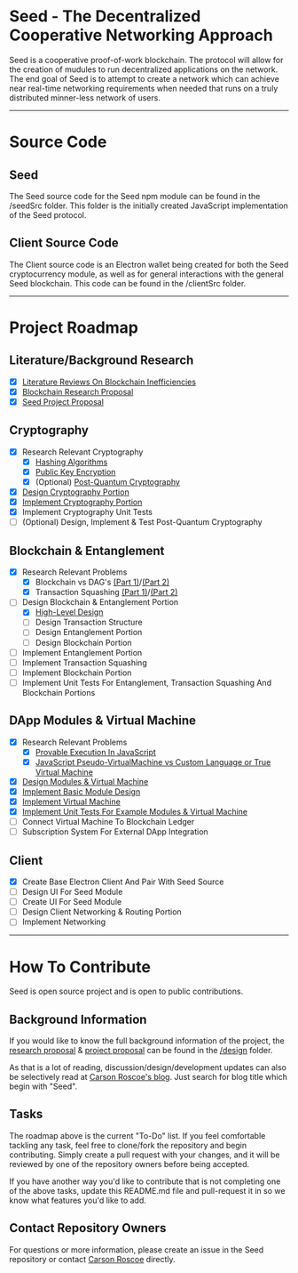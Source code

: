 # Seed - The Decentralized Cooperative Networking Approach

Seed is a cooperative proof-of-work blockchain. The protocol will allow for the creation of mudules to run decentralized applications on the network. The end goal of Seed is to attempt to create a network which can achieve near real-time networking requirements when needed that runs on a truly distributed minner-less network of users.

-----

# Source Code

## Seed

The Seed source code for the Seed npm module can be found in the /seedSrc folder. This folder is the initially created JavaScript implementation of the Seed protocol.

## Client Source Code

The Client source code is an Electron wallet being created for both the Seed cryptocurrency module, as well as for general interactions with the general Seed blockchain. This code can be found in the /clientSrc folder.

-----

# Project Roadmap

## Literature/Background Research

- [x] [Literature Reviews On Blockchain Inefficiencies](https://steemit.com/blockchain/@carsonroscoe/seed-literature-review-the-flaws-of-proof-of-work)
- [x] [Blockchain Research Proposal](design/ResearchProposal_CarsonRoscoe.pdf)
- [x] [Seed Project Proposal](design/ProjectProposal.pdf)

## Cryptography

- [x] Research Relevant Cryptography
    - [x] [Hashing Algorithms](https://steemit.com/bitcoin/@carsonroscoe/seed-dev-discusses-hashing-algorithms-in-bitcoin-and-cryptocurrencies)
    - [x] [Public Key Encryption](https://steemit.com/bitcoin/@carsonroscoe/seed-dev-debates-public-key-encryption)
    - [x] \(Optional) [Post-Quantum Cryptography](https://steemit.com/crypto/@carsonroscoe/seed-dev-discussion-lattice-based-cryptography-part-1)
- [x] [Design Cryptography Portion](https://steemit.com/cryptocurrency/@carsonroscoe/seed-development-design-cryptography-public-key-encryption-and-hashing)
- [x] [Implement Cryptography Portion](https://steemit.com/utopian-io/@carsonroscoe/seed-development-base-project-and-cryptographic-portion)
- [x] Implement Cryptography Unit Tests
- [ ] \(Optional) Design, Implement & Test Post-Quantum Cryptography

## Blockchain & Entanglement

- [x] Research Relevant Problems
    - [x] Blockchain vs DAG's [(Part 1)](https://steemit.com/bitcoin/@carsonroscoe/seed-dev-discussion-tangle-vs-blockchain-part-1)/[(Part 2)](https://steemit.com/bitcoin/@carsonroscoe/seed-dev-discussion-tangle-vs-blockchain-part-2)
    - [x] Transaction Squashing [(Part 1)](https://steemit.com/blockchain/@carsonroscoe/seed-dev-discussion-transaction-squashing-proposition-part-1)/[(Part 2)](https://steemit.com/blockchain/@carsonroscoe/seed-dev-discussion-transaction-squashing-considerations-for-jitter-part-2)
- [ ] Design Blockchain & Entanglement Portion
    - [x] [High-Level Design](https://steemit.com/blockchain/@carsonroscoe/seed-development-design-entanglement-and-blockchain-hybrid)
    - [ ] Design Transaction Structure
    - [ ] Design Entanglement Portion
    - [ ] Design Blockchain Portion
- [ ] Implement Entanglement Portion
- [ ] Implement Transaction Squashing
- [ ] Implement Blockchain Portion
- [ ] Implement Unit Tests For Entanglement, Transaction Squashing And Blockchain Portions

## DApp Modules & Virtual Machine

- [x] Research Relevant Problems
    - [x] [Provable Execution In JavaScript](https://steemit.com/blockchain/@carsonroscoe/seed-dev-discussion-provable-execution-with-function-hashing-in-javascript)
    - [x] [JavaScript Pseudo-VirtualMachine vs Custom Language or True Virtual Machine](https://steemit.com/cryptocurrency/@carsonroscoe/seed-dev-discussion-custom-languages-and-virtual-machines)
- [x] [Design Modules & Virtual Machine](https://steemit.com/blockchain/@carsonroscoe/seed-development-design-module-smart-contracts-and-the-svm)
- [x] [Implement Basic Module Design](https://steemit.com/utopian-io/@carsonroscoe/seed-development-modules-smart-contracts-and-the-svm)
- [x] [Implement Virtual Machine](https://steemit.com/utopian-io/@carsonroscoe/seed-development-modules-smart-contracts-and-the-svm)
- [x] [Implement Unit Tests For Example Modules & Virtual Machine](https://steemit.com/utopian-io/@carsonroscoe/seed-development-modules-smart-contracts-and-the-svm)
- [ ] Connect Virtual Machine To Blockchain Ledger
- [ ] Subscription System For External DApp Integration

## Client

- [x] Create Base Electron Client And Pair With Seed Source
- [ ] Design UI For Seed Module
- [ ] Create UI For Seed Module
- [ ] Design Client Networking & Routing Portion
- [ ] Implement Networking

-----

# How To Contribute

Seed is open source project and is open to public contributions. 

## Background Information

If you would like to know the full background information of the project, the [research proposal](/design/ResearchProposal_CarsonRoscoe.pdf) & [project proposal](/design/ProjectProposal.pdf) can be found in the [/design](/design) folder.

As that is a lot of reading, discussion/design/development updates can also be selectively read at [Carson Roscoe's blog](https://steemit.com/@carsonroscoe). Just search for blog title which begin with "Seed".

## Tasks

The roadmap above is the current "To-Do" list. If you feel comfortable tackling any task, feel free to clone/fork the repository and begin contributing. Simply create a pull request with your changes, and it will be reviewed by one of the repository owners before being accepted.

If you have another way you'd like to contribute that is not completing one of the above tasks, update this README.md file and pull-request it in so we know what features you'd like to add.

## Contact Repository Owners

For questions or more information, please create an issue in the Seed repository or contact [Carson Roscoe](https://github.com/CarsonRoscoe) directly.

